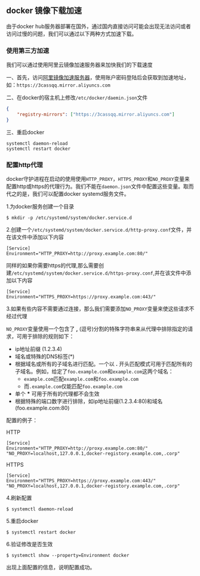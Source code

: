 ## docker 镜像下载加速

由于docker hub服务器部署在国外，通过国内直接访问可能会出现无法访问或者访问过慢的问题，我们可以通过以下两种方式加速下载。



### 使用第三方加速

我们可以通过使用阿里云镜像加速服务器来加快我们的下载速度

一、首先，访问[阿里镜像加速服务器](https://cr.console.aliyun.com/undefined/instances/mirrors)，使用账户密码登陆后会获取到加速地址，如：`https://3cassqq.mirror.aliyuncs.com`

二、在docker的宿主机上修改`/etc/docker/daemin.json`文件

```json
{
    "registry-mirrors": ["https://3cassqq.mirror.aliyuncs.com"]
}
```

三、重启docker

```shell
systemctl daemon-reload
systemctl restart docker
```



### 配置http代理

docker守护进程在启动的使用使用`HTTP_PROXY`，`HTTPS_PROXY`和`NO_PROXY`变量来配置http或https的代理行为。我们不能在`daemon.json`文件中配置这些变量。取而代之的是，我们可以配置docker systemd服务文件。

1.为docker服务创建一个目录

```shell
$ mkdir -p /etc/systemd/system/docker.service.d
```

2.创建一个`/etc/systemd/system/docker.service.d/http-proxy.conf`文件，并在该文件中添加以下内容

```shell
[Service]
Environment="HTTP_PROXY=http://proxy.example.com:80/"
```

同样的如果你需要https的代理,那么需要创建`/etc/systemd/system/docker.service.d/https-proxy.conf`,并在该文件中添加以下内容

```shell
[Service]
Environment="HTTPS_PROXY=https://proxy.example.com:443/"
```

3.如果有些内容不需要通过连接，那么我们需要添加`NO_PROXY`变量来使这些请求不经过代理

`NO_PROXY`变量使用一个包含了 **,** (逗号)分割的特殊字符串来从代理中排除指定的请求，可用于排除的规则如下：

* ip地址前缀 (1.2.3.4)
* 域名或特殊的DNS标签(*)
* 根据域名或所有的子域名进行匹配。一个以 **.** 开头匹配模式可用于匹配所有的子域名。例如，给定了`foo.example.com`和`example.com`这两个域名： 
  * `example.com`匹配`example.com`和`foo.example.com`
  * 而`.example.com`仅能匹配`foo.example.com`
* 单个 **\*** 可用于所有的代理都不会生效
* 根据特殊的端口数字进行排除，如ip地址前缀(1.2.3.4:80)和域名(foo.example.com:80)

配置的例子：

HTTP

```shell
[Service]
Environment="HTTP_PROXY=http://proxy.example.com:80/" "NO_PROXY=localhost,127.0.0.1,docker-registory.example.com,.corp"
```

HTTPS

```shell
[Service]
Environment="HTTPS_PROXY=https://proxy.example.com:443/" "NO_PROXY=localhost,127.0.0.1,docker-registory.example.com,.corp"
```

4.刷新配置

```shell
$ systemctl daemon-reload
```

5.重启docker

```shell
$ systemctl restart docker
```

6.验证修改是否生效

```
$ systemctl show --property=Environment docker
```

出现上面配置的信息，说明配置成功。